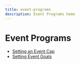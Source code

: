 ```yaml
---
title: event-programs
description: Event Programs home
---
```


# Event Programs

* [Setting an Event Cap](setting-an-event-cap.md)
* [Setting Event Goals](setting-event-goals.md)
